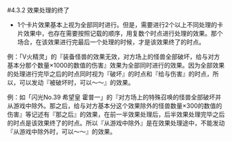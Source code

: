 #4.3.2        效果处理的终了
* 1个卡片效果基本上视为全部同时进行。但是，需要进行2个以上不同处理的卡片效果中，也存在需要按照记载的顺序，用复数个时点进行处理的效果。那个场合，在该效果进行完最后一个处理的时候，才是该效果终了的时点。

例：「V火精灵」的『装备怪兽的效果无效，对方场上的怪兽全部破坏，给与对方基本分那个数量×1000的数值的伤害』效果为全部同时进行的效果。因为全部效果的处理进行完毕之后的时点同时视为『破坏』的时点和『给与伤害』的时点，所以，可以发动『被破坏时，可以～～』的效果。

例：如「闪光No.39 希望皇 霍普一」的『对方场上的特殊召唤的怪兽全部破坏并从游戏中除外。那之后，给与对方基本分这个效果除外的怪兽数量×300的数值的伤害』等记述有『那之后』的效果，在前一半效果处理后，后半效果处理完毕之后的时点是该效果终了的时点。所以『从游戏中除外』是在效果处理途中，不能发动『从游戏中除外时，可以～～』的效果。
